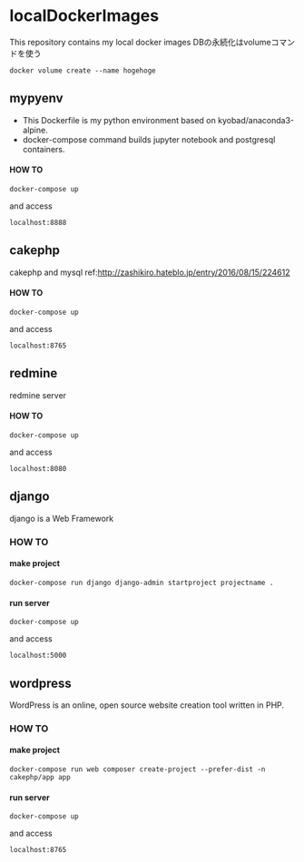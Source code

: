 # localDockerImages
This repository contains my local docker images
DBの永続化はvolumeコマンドを使う

``docker volume create --name hogehoge``

## mypyenv
- This Dockerfile is my python environment based on kyobad/anaconda3-alpine.
- docker-compose command builds jupyter notebook and postgresql containers.

#### HOW TO
``docker-compose up``

and access

``localhost:8888``

## cakephp
cakephp and mysql
ref:http://zashikiro.hateblo.jp/entry/2016/08/15/224612

#### HOW TO
``docker-compose up``

and access

``localhost:8765``

## redmine
redmine server

#### HOW TO
``docker-compose up``

and access

``localhost:8080``

## django
django is a Web Framework

### HOW TO
#### make project
``docker-compose run django django-admin startproject projectname .``
#### run server
``docker-compose up``

and access

``localhost:5000``

## wordpress
WordPress is an online, open source website creation tool written in PHP.

### HOW TO
#### make project
``docker-compose run web composer create-project --prefer-dist -n cakephp/app app``
#### run server
``docker-compose up``

and access

``localhost:8765``
